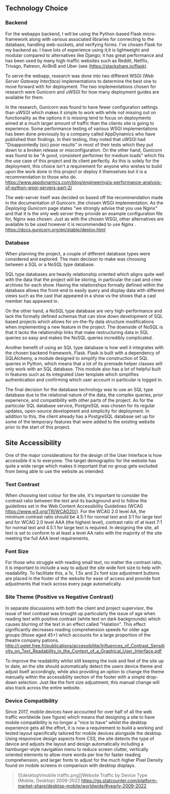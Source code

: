 
## Technology Choice
### Backend
For the webapps backend, I will be using the Python-based Flask micro-framework 
along with various associated libraries for connecting to the database, 
handling web-sockets, and verifying forms. I've chosen Flask for my backend as: 
I have lots of experience using it;it is lightweight and modular compared to 
alternatives like Django; it has great performance and has been used by many 
high-traffic websites such as Reddit, Netflix, Trivago, Patreon, AirBnB and 
Uber (see (https://stackshare.io/flask).

To serve the webapp, research was done into two different WSGI _(Web Server Gateway Interface)_ implementations to determine the best one to move forward with for deployment. The two implementations chosen for research were Gunicorn and uWSGI for how many deployment guides are available for them. 

In the research, Gunicorn was found to have fewer configuration settings than uWSGI which makes it simple to work with while not missing out on functionality as the options it is missing tend to focus on deployments aimed at a much larger amount of traffic than the clients site is going to experience. Some performance testing of various WSGI implementations has been done previously by a company called AppDynamics who have published their findings. In their testing, they noted that uWSGI had "Disappointedly (sic) poor results" in most of their tests which they put down to a broken release or misconfiguration. On the other hand, Gunicorn was found to be "A good, consistent performer for medium loads" which fits the use case of this project and its client perfectly. As this is solely for the deployment, this choice isn't a requirement for anyone who wishes to build upon the work done in this project or deploy it themselves but it is a recommendation to those who do.
https://www.appdynamics.com/blog/engineering/a-performance-analysis-of-python-wsgi-servers-part-2/

The web-server itself was decided on based off the recommendation made in the documentation of Gunicorn ,the chosen WSGI implementation. As the _Deploying Gunicorn_ page states  "we strongly advise that you use Nginx" and that it is the only web server they provide an example configuration file for, Nginx was chosen. Just as with the chosen WSGI, other alternatives are available to be used however it is recommended to use Nginx .
https://docs.gunicorn.org/en/stable/deploy.html


### Database
When planning the project, a couple of different database types were considered and explored. 
The main decision to make was choosing between a SQL or a NoSQL type database.

SQL type databases are heavily relationship oriented which aligns quite well with the data that the project will be storing, in particular the cast and crew archives for each show. Having the relationships formally defined within the database allows the front-end to easily query and display data with different views such as the cast that appeared in a show vs the shows that a cast member has appeared in.

On the other hand, a NoSQL type database are very high-performance and lack the formally defined schemas that can slow down development of SQL based projects which allows for on-the-fly data structure modifications when implementing a new feature in the project. The downside of NoSQL is that it lacks the relationship links that make restructuring data in SQL queries so easy and makes the NoSQL queries incredibly complicated. 

Another benefit of using an SQL type database is how well it integrates with the chosen backend framework, Flask. Flask is built with a dependency of SQLAlchemy, a module designed to simplify the construction of SQL queries in Python, which means that a lot of its premade helper classes will only work with an SQL database. This module also has a lot of helpful built in features such as its integrated User template which simplifies authentication and confirming which user account in particular is logged in.

The final decision for the database technology was to use an SQL type database due to the relational nature of the data, the complex queries, prior experience, and compatibility with other parts of the project. As for the particular SQL database service, PostgreSQL was chosen for its regular updates, open-source development and simplicity for deployment. In addition to this, the client already has a PostgreSQL database set up for some of the temporary features that were added to the existing website prior to the start of this project.

## Site Accessibility
One of the major considerations for the design of the User Interface is how accessible it is to everyone. The target demographic for the website has quite a wide range which makes it important that no group gets excluded from being able to use the website as intended. 

### Text Contrast

When choosing text colour for the site, it's important to consider the contrast ratio between the text and its background and to follow the guidelines set in the Web Content Accessibility Guidelines (WCAG https://www.w3.org/TR/WCAG20/). For the WCAG 2.0 level AA, the minimum contrast ratio should be 4.5:1 for normal text and 3:1 for large text and for WCAG 2.0 level AAA (the highest level), contrast ratio of at least 7:1 for normal text and 4.5:1 for large text is required. In designing the site, all text is set to conform to at least a level AA ratio with the majority of the site meeting the full AAA level requirements. 

### Font Size

For those who struggle with reading small text, no matter the contrast ratio, it is important to include a way to adjust the site wide font size to help with readability. To facilitate this, a 1x, 1.5x and 2x font size adjustment buttons are placed in the footer of the website for ease of access and provide font adjustments that track across every page automatically.

### Site Theme (Positive vs Negative Contrast)

In separate discussions with both the client and project supervisor, the issue of text contrast was brought up particularly the issue of age when reading text with positive contrast (white text on dark backgrounds) which causes blurring of the text in an effect called "Halation".  This effect significantly decreases reading comprehension speeds for older age groups (those aged 45+) which accounts for a large proportion of the theatre company patrons. 
http://j.pelet.free.fr/publications/accessibilite/Influences_of_Contrast_Sensitivity_on_Text_Readability_in_the_Context_of_a_Graphical_User_Interface.pdf

To improve the readability whilst still keeping the look and feel of the site up to date, an the site should automatically detect the users device theme and adjust itself accordingly, while also providing an option to change the theme manually within the accessibility section of the footer with a simple drop-down selection. Just like the font size adjustment, this manual change will also track across the entire website.


### Device Compatibility 
Since 2017, mobile devices have accounted for over half of all the web traffic worldwide (see figure) which means that designing a site to have mobile compatibility is no longer a "nice to have" whilst the desktop experience gets all the effort, it is now a requirement to build a working and tested layout specifically tailored for mobile devices alongside the desktop. Using responsive design aspects from CSS, the site detects the type of device and adjusts the layout and design automatically including a hamburger-style navigation menu to reduce screen clutter, vertically oriented elements to allow more words per line for faster reading comprehension, and larger fonts to adjust for the much higher Pixel Density found on mobile screens in comparison with desktop displays.

> ![[desktopVmobile traffic.png]]Website Traffic by Device Type (Mobile, Desktop) 2009-2022 https://gs.statcounter.com/platform-market-share/desktop-mobile/worldwide/#yearly-2009-2022